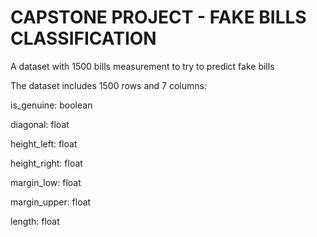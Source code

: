 <h1> CAPSTONE PROJECT - FAKE BILLS CLASSIFICATION </h1>

A dataset with 1500 bills measurement to try to predict fake bills

The dataset includes 1500 rows and 7 columns:

is_genuine: boolean

diagonal: float

height_left: float

height_right: float

margin_low: float

margin_upper: float

length: float
